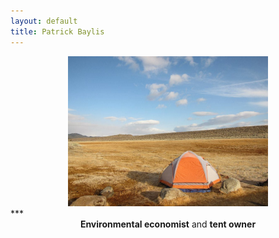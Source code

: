 ```yaml
---
layout: default
title: Patrick Baylis
---
```

<center>
<img src="images/bishoptent.jpg" alt="Bishop" height="240px" class="shadow" />
</center>
***

<div align="center">
<b>Environmental economist</b> and <b>tent owner</b>
</div>

